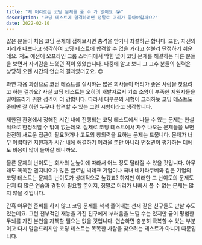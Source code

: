 ```yaml
---
title: "제 머리로는 코딩 문제를 풀 수 가 없어요 😭"
description: "코딩 테스트에 합격하려면 정말로 머리가 좋아야할까요?"
date: 2022-02-10
---
```


많은 분들이 처음 코딩 문제에 접해보시면 충격을 받거나 좌절하곤 합니다.
또한, 자신의 머리가 나쁘다고 생각하여 코딩 테스트에 합격할 수 없을 거라고 섣불리 단정하기 쉬운데요.
저도 예전에 오프라인 그룹 스터디에서 막힘 없이 코딩 문제를 해결하는 다른 분들을 보면서 자괴감을 느꼈던 적이 있었습니다.
나중에 알고 보니 그 고수 분들의 실력은 상당히 오랜 시간의 연습의 결과였더군요. 😌

과연 채용 과정으로 코딩 테스트를 실시하는 많은 회사들이 머리가 좋은 사람을 찾으려고 하는 걸까요?
사실 코딩 테스트는 오히려 개발자로서 기초 소양이 부족한 지원자들을 떨어뜨리기 위한 성격이 더 강합니다.
따라서 대부분의 시험이 그러하듯 코딩 테스트도 준비만 잘 하면 누구나 합격할 수 있는 그런 시험이라고 생각합니다.

제한된 환경에서 정해진 시간 내에 진행되는 코딩 테스트에서 나올 수 있는 문제는 현실적으로 한정적일 수 밖에 없는데요.
실제로 코딩 테스트에서 자주 나오는 문제들을 보면 완전히 새로운 접근이 필요하거나 고도의 창의력을 요하는 문제는 드뭅니다.
문제가 너무 어렵다면 지원자가 시간 내에 해결하기 어려울 뿐만 아니라 면접관이 평가하는 데에도 비용이 많이 들어갈 테니까요.

물론 문제의 난이도는 회사의 눈높이에 따라서 어느 정도 달라질 수 있을 것입니다.
아무래도 똑똑한 엔지니어가 많은 글로벌 빅테크 기업이나 국내 네카라쿠베와 같은 기업의 코딩 테스트는 문제의 난이도가 상대적으로 높겠죠?
하지만 이러한 고 난이도의 문제도 단지 더 많은 연습과 경험이 필요할 뿐이지, 정말로 머리가 나빠서 풀 수 없는 문제는 많지 않을 것입니다.

간혹 아무런 준비를 하지 않고 코딩 문제를 척척 풀어내는 천재 같은 친구들도 만날 수도 있는데요.
그런 천부적인 재능을 가진 친구에게 부러움을 느낄 수는 있지만 굳이 평범한 두뇌를 가진 본인을 자책할 필요는 없을 것입니다.
연습하면 충분히 극복할 수 있는 부분이고 다시 말씀드리지만 코딩 테스트는 똑똑한 사람을 찾으려는 테스트가 아니기 때문입니다.
